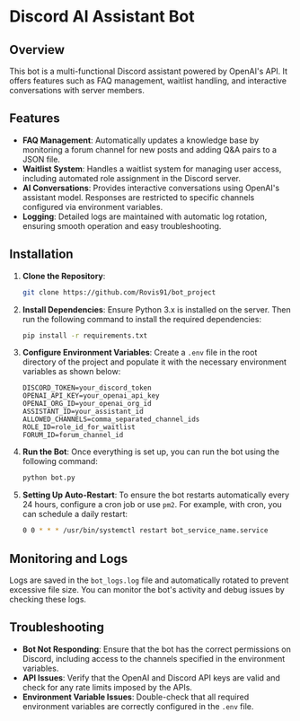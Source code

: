 # Discord AI Assistant Bot

## Overview

This bot is a multi-functional Discord assistant powered by OpenAI's API. It offers features such as FAQ management, waitlist handling, and interactive conversations with server members.

## Features

- **FAQ Management**: Automatically updates a knowledge base by monitoring a forum channel for new posts and adding Q&A pairs to a JSON file.
- **Waitlist System**: Handles a waitlist system for managing user access, including automated role assignment in the Discord server.
- **AI Conversations**: Provides interactive conversations using OpenAI's assistant model. Responses are restricted to specific channels configured via environment variables.
- **Logging**: Detailed logs are maintained with automatic log rotation, ensuring smooth operation and easy troubleshooting.

## Installation

1. **Clone the Repository**:

    ```bash
    git clone https://github.com/Rovis91/bot_project
    ```

2. **Install Dependencies**:
    Ensure Python 3.x is installed on the server. Then run the following command to install the required dependencies:

    ```bash
    pip install -r requirements.txt
    ```

3. **Configure Environment Variables**:
    Create a `.env` file in the root directory of the project and populate it with the necessary environment variables as shown below:

    ```env
    DISCORD_TOKEN=your_discord_token
    OPENAI_API_KEY=your_openai_api_key
    OPENAI_ORG_ID=your_openai_org_id
    ASSISTANT_ID=your_assistant_id
    ALLOWED_CHANNELS=comma_separated_channel_ids
    ROLE_ID=role_id_for_waitlist
    FORUM_ID=forum_channel_id
    ```

4. **Run the Bot**:
    Once everything is set up, you can run the bot using the following command:

    ```bash
    python bot.py
    ```

5. **Setting Up Auto-Restart**:
    To ensure the bot restarts automatically every 24 hours, configure a cron job or use `pm2`. For example, with cron, you can schedule a daily restart:

    ```bash
    0 0 * * * /usr/bin/systemctl restart bot_service_name.service
    ```

## Monitoring and Logs

Logs are saved in the `bot_logs.log` file and automatically rotated to prevent excessive file size. You can monitor the bot's activity and debug issues by checking these logs.

## Troubleshooting

- **Bot Not Responding**: Ensure that the bot has the correct permissions on Discord, including access to the channels specified in the environment variables.
- **API Issues**: Verify that the OpenAI and Discord API keys are valid and check for any rate limits imposed by the APIs.
- **Environment Variable Issues**: Double-check that all required environment variables are correctly configured in the `.env` file.
